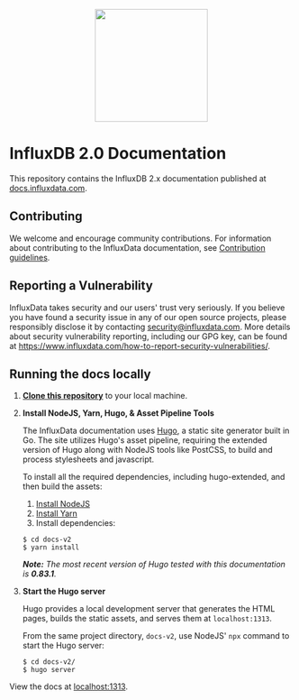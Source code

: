 <p align="center">
  <img src="/static/img/influx-logo-cubo-dark.png" width="200">
</p>

# InfluxDB 2.0 Documentation

This repository contains the InfluxDB 2.x documentation published at [docs.influxdata.com](https://docs.influxdata.com).

## Contributing

We welcome and encourage community contributions.
For information about contributing to the InfluxData documentation, see [Contribution guidelines](CONTRIBUTING.md).

## Reporting a Vulnerability

InfluxData takes security and our users' trust very seriously.
If you believe you have found a security issue in any of our open source projects,
please responsibly disclose it by contacting security@influxdata.com.
More details about security vulnerability reporting,
including our GPG key, can be found at https://www.influxdata.com/how-to-report-security-vulnerabilities/.

## Running the docs locally

1. [**Clone this repository**](https://help.github.com/articles/cloning-a-repository/) to your local machine.

2. **Install NodeJS, Yarn, Hugo, & Asset Pipeline Tools**

   The InfluxData documentation uses [Hugo](https://gohugo.io/), a static site generator built in Go.
   The site utilizes Hugo's asset pipeline, requiring the extended version of Hugo along with NodeJS tools like PostCSS, to build and process stylesheets and javascript.

   To install all the required dependencies, including hugo-extended, and then build the assets:

   1. [Install NodeJS](https://nodejs.org/en/download/)
   2. [Install Yarn](https://classic.yarnpkg.com/en/docs/install/)
   3. Install dependencies:

    ```
    $ cd docs-v2
    $ yarn install
    ```

   _**Note:** The most recent version of Hugo tested with this documentation is **0.83.1**._

3. **Start the Hugo server**

   Hugo provides a local development server that generates the HTML pages, builds the static assets, and serves them at `localhost:1313`.

   From the same project directory, `docs-v2`, use NodeJS' `npx` command to start the Hugo server:

   ```
   $ cd docs-v2/
   $ hugo server
   ```

 View the docs at [localhost:1313](http://localhost:1313).

